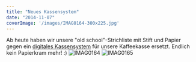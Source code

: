 ```yaml
---
title: "Neues Kassensystem"
date: "2014-11-07"
coverImage: '/images/IMAG0164-300x225.jpg'
---
```


Ab heute haben wir unsere "old school"-Strichliste mit Stift und Papier gegen ein [digitales Kassensystem](https://github.com/hackerspace-bootstrap/) für unsere Kaffeekasse ersetzt. Endlich kein Papierkram mehr! :) 
![IMAG0164](/images/IMAG0164-300x225.jpg)
![IMAG0165](/images/IMAG0165-300x200.jpg)
